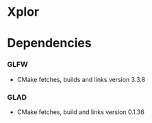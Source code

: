 # Xplor

# Dependencies
### GLFW
- CMake fetches, builds and links version 3.3.8
### GLAD
- CMake fetches, build and links version 0.1.36
